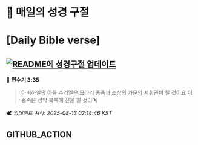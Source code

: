 # 🙏 매일의 성경 구절
# [Daily Bible verse]
## [![README에 성경구절 업데이트](https://github.com/DONGSUKA/first_test/actions/workflows/update-readme-bible.yml/badge.svg)](https://github.com/DONGSUKA/first_test/actions/workflows/update-readme-bible.yml)
<!-- START_BIBLE_VERSE -->
📖 **민수기 3:35**
> 아비하일의 아들 수리엘은 므라리 종족과 조상의 가문의 지휘관이 될 것이요 이 종족은 성막 북쪽에 진을 칠 것이며

🕊️ _업데이트 시각: 2025-08-13 02:14:46 KST_
  <!-- END_BIBLE_VERSE -->
## GITHUB_ACTION
